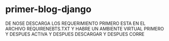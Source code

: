 # primer-blog-django
DE NOSE
DESCARGA LOS REQUERIMIENTO PRIMERO  ESTA EN EL ARCHIVO REQUIRENEBTS.TXT Y HABRE UN AMBIENTE VIRTUAL PRIMERO Y DESPUES ACTIVA Y DESPUES DESCARGAR Y DESPUES CORRE 
